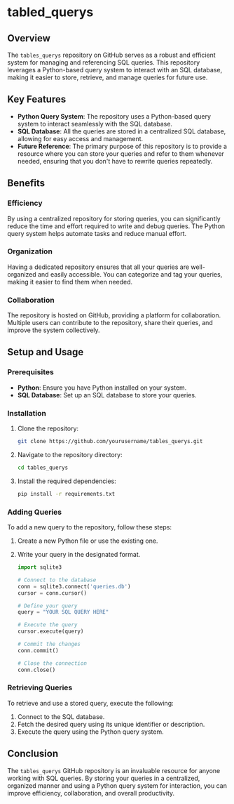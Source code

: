 # tabled_querys

## Overview

The `tables_querys` repository on GitHub serves as a robust and efficient system for managing and referencing SQL queries. This repository leverages a Python-based query system to interact with an SQL database, making it easier to store, retrieve, and manage queries for future use.

## Key Features

- **Python Query System**: The repository uses a Python-based query system to interact seamlessly with the SQL database.
- **SQL Database**: All the queries are stored in a centralized SQL database, allowing for easy access and management.
- **Future Reference**: The primary purpose of this repository is to provide a resource where you can store your queries and refer to them whenever needed, ensuring that you don't have to rewrite queries repeatedly.

## Benefits

### Efficiency

By using a centralized repository for storing queries, you can significantly reduce the time and effort required to write and debug queries. The Python query system helps automate tasks and reduce manual effort.

### Organization

Having a dedicated repository ensures that all your queries are well-organized and easily accessible. You can categorize and tag your queries, making it easier to find them when needed.

### Collaboration

The repository is hosted on GitHub, providing a platform for collaboration. Multiple users can contribute to the repository, share their queries, and improve the system collectively.

## Setup and Usage

### Prerequisites

- **Python**: Ensure you have Python installed on your system.
- **SQL Database**: Set up an SQL database to store your queries.

### Installation

1. Clone the repository:

    ```bash
    git clone https://github.com/yourusername/tables_querys.git
    ```

2. Navigate to the repository directory:

    ```bash
    cd tables_querys
    ```

3. Install the required dependencies:

    ```bash
    pip install -r requirements.txt
    ```

### Adding Queries

To add a new query to the repository, follow these steps:

1. Create a new Python file or use the existing one.
2. Write your query in the designated format.

    ```python
    import sqlite3

    # Connect to the database
    conn = sqlite3.connect('queries.db')
    cursor = conn.cursor()

    # Define your query
    query = "YOUR SQL QUERY HERE"

    # Execute the query
    cursor.execute(query)

    # Commit the changes
    conn.commit()

    # Close the connection
    conn.close()
    ```

### Retrieving Queries

To retrieve and use a stored query, execute the following:

1. Connect to the SQL database.
2. Fetch the desired query using its unique identifier or description.
3. Execute the query using the Python query system.

## Conclusion

The `tables_querys` GitHub repository is an invaluable resource for anyone working with SQL queries. By storing your queries in a centralized, organized manner and using a Python query system for interaction, you can improve efficiency, collaboration, and overall productivity.
